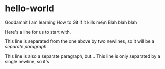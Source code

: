 # hello-world
Goddamnit I am learning How to Git if it kills me\n
Blah blah blah

Here's a line for us to start with.

This line is separated from the one above by two newlines, so it will be a *separate paragraph*.

This line is also a separate paragraph, but...
This line is only separated by a single newline, so it's
